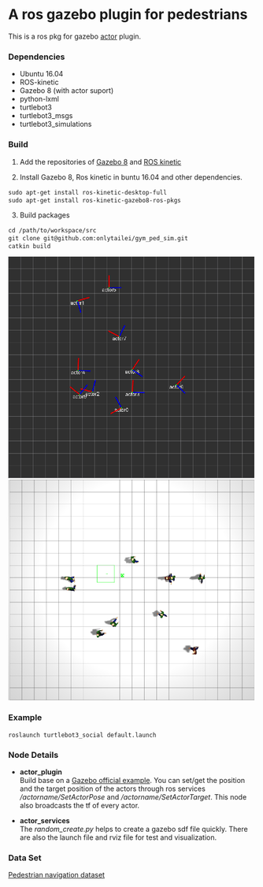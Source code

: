 # A ros gazebo plugin for pedestrians

This is a ros pkg for gazebo [actor](http://gazebosim.org/tutorials?tut=actor&cat=build_robot) plugin.

### Dependencies
* Ubuntu 16.04
* ROS-kinetic
* Gazebo 8 (with actor suport)
* python-lxml
* turtlebot3
* turtlebot3_msgs
* turtlebot3_simulations

### Build

1. Add the repositories of [Gazebo 8](http://gazebosim.org/tutorials?tut=install_ubuntu) and [ROS kinetic](http://wiki.ros.org/indigo/Installation/Ubuntu)    

2. Install Gazebo 8, Ros kinetic in buntu 16.04 and other dependencies.
```
sudo apt-get install ros-kinetic-desktop-full
sudo apt-get install ros-kinetic-gazebo8-ros-pkgs
```

3. Build packages
```
cd /path/to/workspace/src
git clone git@github.com:onlytailei/gym_ped_sim.git
catkin build
```

![rviz](./rviz_view.png)
![gazebo](./gazebo_view.png)

### Example
```
roslaunch turtlebot3_social default.launch
```

### Node Details
- **actor_plugin**    
  Build base on a [Gazebo official example](http://gazebosim.org/tutorials?cat=guided_i&tut=guided_i6). You can set/get the position and the target position of the actors through ros services */actorname/SetActorPose* and */actorname/SetActorTarget*. This node also broadcasts the tf of every actor.

- **actor_services**    
  The *random_create.py* helps to create a gazebo sdf file quickly. There are also the launch file and rviz file for test and visualization.

### Data Set
[Pedestrian navigation dataset](https://drive.google.com/open?id=0Bz6_GtsnLN8zZXFKTHNibHVrMlk)
